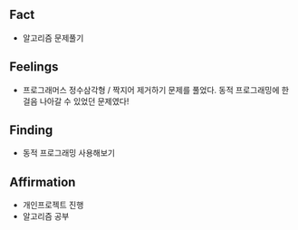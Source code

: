 ## Fact
* 알고리즘 문제풀기

## Feelings
* 프로그래머스 정수삼각형 / 짝지어 제거하기 문제를 풀었다. 동적 프로그래밍에 한걸음 나아갈 수 있었던 문제였다!

## Finding
* 동적 프로그래밍 사용해보기

## Affirmation
* 개인프로젝트 진행 
* 알고리즘 공부
